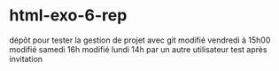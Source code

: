 # html-exo-6-rep
dépôt pour tester la gestion de projet avec git
modifié vendredi à 15h00 
modifié samedi 16h
modifié lundi 14h par un autre utilisateur
test après invitation